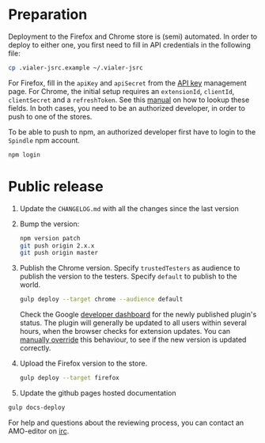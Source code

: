 # Preparation
Deployment to the Firefox and Chrome store is (semi) automated. In order to deploy
to either one, you first need to fill in API credentials in the following file:

```bash
cp .vialer-jsrc.example ~/.vialer-jsrc
```

For Firefox, fill in the `apiKey` and `apiSecret` from the
[API key](https://addons.mozilla.org/nl/developers/addon/api/key/) management page.
For Chrome, the initial setup requires an `extensionId`, `clientId`, `clientSecret`
and a `refreshToken`. See this
[manual](https://github.com/DrewML/chrome-webstore-upload/blob/master/How%20to%20generate%20Google%20API%20keys.md)
on how to lookup these fields. In both cases, you need to be an authorized
developer, in order to push to one of the stores.

To be able to push to npm, an authorized developer first have to login to the
`Spindle` npm account.

```bash
npm login
```

# Public release
1. Update the `CHANGELOG.md` with all the changes since the last version

2. Bump the version:

   ```bash
   npm version patch
   git push origin 2.x.x
   git push origin master
   ```

3. Publish the Chrome version. Specify `trustedTesters` as audience to publish the
   version to the testers. Specify `default` to publish to the world.

   ```bash
   gulp deploy --target chrome --audience default
   ```

   Check the Google [developer dashboard](https://chrome.google.com/webstore/developer/dashboard?)
   for the newly published plugin's status. The plugin will generally be
   updated to all users within several hours, when the browser checks for
   extension updates. You can [manually override](https://developer.chrome.com/apps/autoupdate#testing)
   this behaviour, to see if the new version is updated correctly.

4. Upload the Firefox version to the store.

   ```bash
   gulp deploy --target firefox
   ```

5. Update the github pages hosted documentation

  ```bash
  gulp docs-deploy
  ```


For help and questions about the reviewing process, you can contact an AMO-editor
on [irc](irc://mozilla.org/%23amo).
